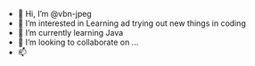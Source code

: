 - 👋 Hi, I’m @vbn-jpeg
- 👀 I’m interested in Learning ad trying out new things in coding
- 🌱 I’m currently learning Java
- 💞️ I’m looking to collaborate on ...
- 📫 

<!---
vbn-jpeg/vbn-jpeg is a ✨ special ✨ repository because its `README.md` (this file) appears on your GitHub profile.
You can click the Preview link to take a look at your changes.
--->
